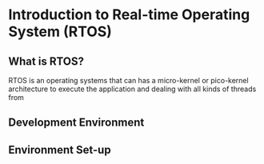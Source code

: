 # Introduction to Real-time Operating System (RTOS)
## What is RTOS?
RTOS is an operating systems that can has a micro-kernel or pico-kernel architecture to execute the application and dealing with all kinds of threads from 

## Development Environment
## Environment Set-up

## 